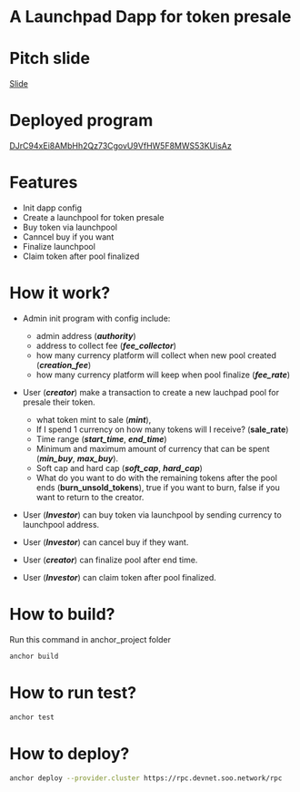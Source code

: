 # A Launchpad Dapp for token presale

# Pitch slide

[Slide](https://docs.google.com/presentation/d/1UL65zx5oM9hpXsKOly_ytumd9IgOlIgLdHznEfoc_9k/edit?usp=sharing)

# Deployed program

[DJrC94xEi8AMbHh2Qz73CgovU9VfHW5F8MWS53KUisAz](https://explorer.devnet.soo.network/address/DJrC94xEi8AMbHh2Qz73CgovU9VfHW5F8MWS53KUisAz)

# Features

- Init dapp config
- Create a launchpool for token presale
- Buy token via launchpool
- Canncel buy if you want
- Finalize launchpool
- Claim token after pool finalized

# How it work?

- Admin init program with config include:

  - admin address (**_authority_**)
  - address to collect fee (**_fee_collector_**)
  - how many currency platform will collect when new pool created (**_creation_fee_**)
  - how many currency platform will keep when pool finalize (**_fee_rate_**)

- User (**_creator_**) make a transaction to create a new lauchpad pool for presale their token.

  - what token mint to sale (**_mint_**),
  - If I spend 1 currency on how many tokens will I receive? (**sale_rate**)
  - Time range (**_start_time_**, **_end_time_**)
  - Minimum and maximum amount of currency that can be spent (**_min_buy_**, **_max_buy_**).
  - Soft cap and hard cap (**_soft_cap_**, **_hard_cap_**)
  - What do you want to do with the remaining tokens after the pool ends (**burn_unsold_tokens**), true if you want to burn, false if you want to return to the creator.

- User (**_Investor_**) can buy token via launchpool by sending currency to launchpool address.

- User (**_Investor_**) can cancel buy if they want.

- User (**_creator_**) can finalize pool after end time.

- User (**_Investor_**) can claim token after pool finalized.

# How to build?

Run this command in anchor_project folder

```bash
anchor build
```

# How to run test?

```bash
anchor test
```

# How to deploy?

```bash
anchor deploy --provider.cluster https://rpc.devnet.soo.network/rpc
```
